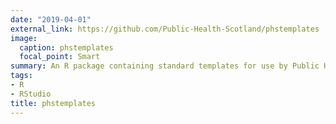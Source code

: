 ```yaml
---
date: "2019-04-01"
external_link: https://github.com/Public-Health-Scotland/phstemplates
image:
  caption: phstemplates
  focal_point: Smart
summary: An R package containing standard templates for use by Public Health Scotland.
tags:
- R 
- RStudio
title: phstemplates
---
```

